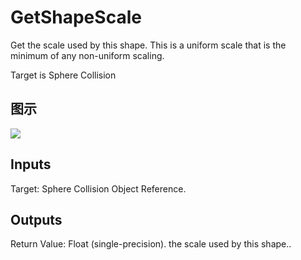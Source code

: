 # GetShapeScale

Get the scale used by this shape. This is a uniform scale that is the minimum of any non-uniform scaling.

Target is Sphere Collision

## 图示

![]($-20221218-18272640.png)

## Inputs

Target: Sphere Collision Object Reference.  

## Outputs

Return Value: Float (single-precision). the scale used by this shape..

